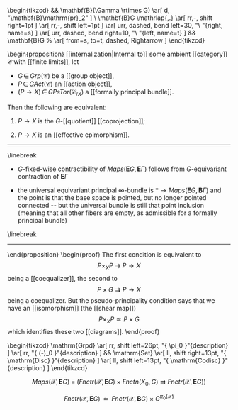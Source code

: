 
\begin{tikzcd}
      &&
      \mathbf{B}(\Gamma \rtimes G)
      \ar[
        d,
        "\mathbf{B}\mathrm{pr}_2"
      ]
      \\
      \mathbf{B}G
      \mathrlap{\,.}
      \ar[
        rr,-,
        shift right=1pt
      ]
      \ar[
        rr,-,
        shift left=1pt
      ]
      \ar[
        urr,
        dashed,
        bend left=30,
        "\ "{right, name=s}
      ]
      \ar[
        urr,
        dashed,
        bend right=10,
        "\ "{left, name=t}
      ]
      &&
      \mathbf{B}G
      %
      \ar[
        from=s,
        to=t,
        dashed,
        Rightarrow
      ]
\end{tikzcd}



\begin{proposition}
  [[internalization|Internal to]] some 
  ambient [[category]] $\mathcal{C}$
  with [[finite limits]], let 

  * $G \,\in\, Grp(\mathcal{C})$ be a [[group object]], 
  * $P \,\in\, G Act(\mathcal{C})$ an [[action object]],
  * $(P \to X) \,\in\, G PsTor(\mathcal{C}_{/X})$ a [[formally principal bundle]].

Then the following are equivalent:

1. $P \to X$ is the $G$-[[quotient]] [[coprojection]];

1. $P \to X$ is an [[effective epimorphism]].

***

\linebreak

- $G$-fixed-wise contractibility of $Maps(\mathbf{E}G,\mathbf{E}\Gamma)$ follows from $G$-equivariant contraction of $\mathbf{E}\Gamma$

- the universal equivariant principal $\infty$-bundle is $\ast \longrightarrow Maps(\mathbf{E}G, \mathbf{B}\Gamma)$ and the point is that the base space is pointed, but no longer pointed connected -- but the universal bundle is still that point inclusion (meaning that all other fibers are empty, as admissible for a formally principal bundle)


\linebreak

***

\end{proposition}
\begin{proof}
  The first condition is equivalent to 
  $$
    P \times_X P \rightrightarrows P \to X
  $$
  being a [[coequalizer]], the second to
  $$
    P \times G \rightrightarrows P \to X
  $$
  being a coequalizer. But the pseudo-principality condition 
  says that we have an [[isomorphism]] (the [[shear map]])
  $$
    P \times_X P \simeq P \times G
  $$
  which identifies these two [[diagrams]].
\end{proof}


\begin{tikzcd}
  \mathrm{Grpd}
  \ar[
    rr,
    shift left=26pt,
    "{
      \pi_0
    }"{description}
  ]
  \ar[
    rr,
    "{
      (-)_0
    }"{description}
  ]
  &&
  \mathrm{Set}
  \ar[
    ll,
    shift right=13pt,
    "{
      \mathrm{Disc}
    }"{description}
  ]
  \ar[
    ll,
    shift left=13pt,
    "{
      \mathrm{Codisc}
    }"{description}
  ]
\end{tikzcd}


$$
  Maps
  \big(
    \mathcal{X}
    ,\,
    \mathbf{E}G
  \big)
  \;=\;
  \Big(
  Fnctr
  \big(
    \mathcal{X}
    ,\,
    \mathbf{E}G
  \big)
  \times
  Fnctn
  \big(
    X_0
    ,\,
    G
  \big)
  \rightrightarrows
  Fnctr
  \big(
    \mathcal{X}
    ,\,
    \mathbf{E}G
  \big)
  \Big)
$$

$$
  Fnctr
  \big(
    \mathcal{X}
    ,\,
    \mathbf{E}G
  \big)
  \;\;
  \simeq
  \;\;  
  Fnctr
  \big(
    \mathcal{X}
    ,\,
    \mathbf{B}G
  \big)
  \times
  G^{\pi_0(\mathcal{X})}
$$


